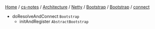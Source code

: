 [Home](https://mengxianbin.github.io) /
[cs-notes](https://mengxianbin.github.io/cs-notes/site) /
[Architecture](https://mengxianbin.github.io/cs-notes/site/Architecture) /
[Netty](https://mengxianbin.github.io/cs-notes/site/Architecture/Netty) /
[Bootstrap](https://mengxianbin.github.io/cs-notes/site/Architecture/Netty/Bootstrap) /
[Bootstrap](https://mengxianbin.github.io/cs-notes/site/Architecture/Netty/Bootstrap/Bootstrap) /
[connect](https://mengxianbin.github.io/cs-notes/site/Architecture/Netty/Bootstrap/Bootstrap/connect)

* doResolveAndConnect `Bootstrap`
    * initAndRegister `AbstractBootstrap`